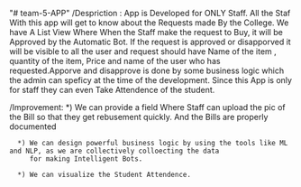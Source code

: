 "# team-5-APP" 
/Despriction :
      App is Developed for ONLY Staff. All the Staf With this app will get to know about the Requests made By the College.
      We have A List View Where When the Staff make the request to Buy, it will be Approved by the Automatic Bot.
      If the request is approved or disapporved  it will be visible to all the user and request should have Name of the 
      item , quantity of the item, Price and name of the user who has requested.Apporve and disapprove is done by some business logic           which the admin can speficy at the time of the development.
      Since this App is only for staff they can even Take Attendence of the student.
      
/Improvement:
      *) We can provide a field Where Staff can upload the pic of the Bill so that they get rebusement quickly.
         And the Bills are properly documented
         
      *) We can design powerful business logic by using the tools like ML and NLP, as we are collectively colloecting the data
         for making Intelligent Bots.
      
      *) We can visualize the Student Attendence.
      
      
      
         
   
      
